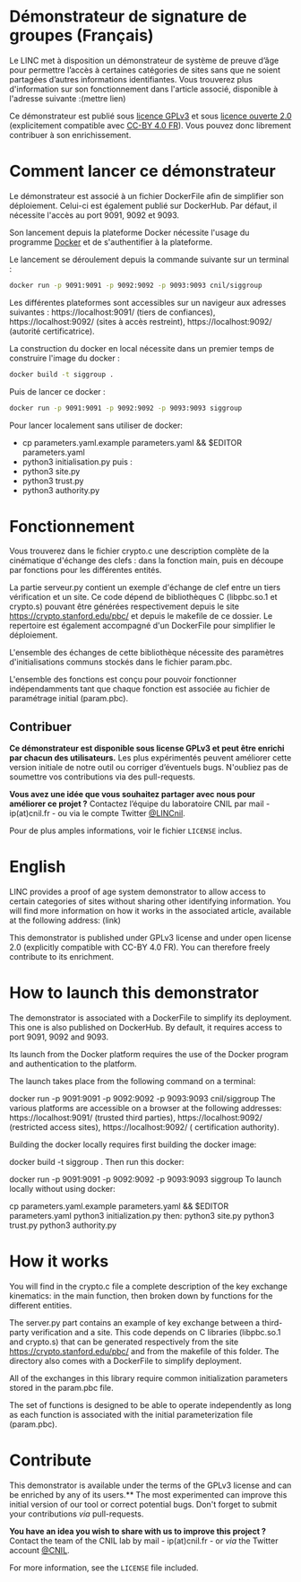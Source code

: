 Démonstrateur de signature de groupes (Français)
===

Le LINC met à disposition un démonstrateur de système de preuve d’âge pour permettre l’accès à certaines catégories de sites sans que ne soient partagées d’autres informations identifiantes. Vous trouverez plus d'information sur son fonctionnement dans l'article associé, disponible à l'adresse suivante :(mettre lien)

Ce démonstrateur est publié sous [licence GPLv3](https://www.gnu.org/licenses/gpl-3.0.html) et sous [licence ouverte 2.0](https://www.etalab.gouv.fr/wp-content/uploads/2017/04/ETALAB-Licence-Ouverte-v2.0.pdf) (explicitement compatible avec [CC-BY 4.0 FR](https://creativecommons.org/licenses/by/4.0/deed.fr)). Vous pouvez donc librement contribuer à son enrichissement.

# Comment lancer ce démonstrateur

Le démonstrateur est associé à un fichier DockerFile afin de simplifier son déploiement. Celui-ci est également publié sur DockerHub. Par défaut, il nécessite l'accès au port 9091, 9092 et 9093.

Son lancement depuis la plateforme Docker nécessite l'usage du programme [Docker](https://docs.docker.com/get-docker/) et de s'authentifier à la plateforme.

Le lancement se déroulement depuis la commande suivante sur un terminal :
```bash
docker run -p 9091:9091 -p 9092:9092 -p 9093:9093 cnil/siggroup
```

Les différentes plateformes sont accessibles sur un navigeur aux adresses suivantes : https://localhost:9091/ (tiers de confiances), https://localhost:9092/ (sites à accès restreint), https://localhost:9092/ (autorité certificatrice).

La construction du docker en local nécessite dans un premier temps de construire l'image du docker :
```bash
docker build -t siggroup .
```

Puis de lancer ce docker :
```bash
docker run -p 9091:9091 -p 9092:9092 -p 9093:9093 siggroup
```

Pour lancer localement sans utiliser de docker:
- cp parameters.yaml.example parameters.yaml && $EDITOR parameters.yaml
- python3 initialisation.py
puis :
- python3 site.py
- python3 trust.py
- python3 authority.py

# Fonctionnement

Vous trouverez dans le fichier crypto.c une description complète de la cinématique d'échange des clefs : dans la fonction main, puis en découpe par fonctions pour les différentes entités.

La partie serveur.py contient un exemple d'échange de clef entre un tiers vérification et un site. Ce code dépend de bibliothèques C (libpbc.so.1 et crypto.s) pouvant être générées respectivement depuis le site https://crypto.stanford.edu/pbc/ et depuis le makefile de ce dossier. Le repertoire est également accompagné d'un DockerFile pour simplifier le déploiement.

L'ensemble des échanges de cette bibliothèque nécessite des paramètres d'initialisations communs stockés dans le fichier param.pbc.

L'ensemble des fonctions est conçu pour pouvoir fonctionner indépendamments tant que chaque fonction est associée au fichier de paramétrage initial (param.pbc).

## Contribuer

**Ce démonstrateur est disponible sous license GPLv3 et peut être enrichi par chacun des utilisateurs.** Les plus expérimentés peuvent améliorer cette version initiale de notre outil ou corriger d’éventuels bugs. N'oubliez pas de soumettre vos contributions via des pull-requests.

**Vous avez une idée que vous souhaitez partager avec nous pour améliorer ce projet ?** Contactez l’équipe du laboratoire CNIL par mail - ip(at)cnil.fr - ou via le compte Twitter [@LINCnil](https://twitter.com/LINCnil).

Pour de plus amples informations, voir le fichier ``LICENSE`` inclus.

English
===

LINC provides a proof of age system demonstrator to allow access to certain categories of sites without sharing other identifying information. You will find more information on how it works in the associated article, available at the following address: (link)

This demonstrator is published under GPLv3 license and under open license 2.0 (explicitly compatible with CC-BY 4.0 FR). You can therefore freely contribute to its enrichment.

# How to launch this demonstrator

The demonstrator is associated with a DockerFile to simplify its deployment. This one is also published on DockerHub. By default, it requires access to port 9091, 9092 and 9093.

Its launch from the Docker platform requires the use of the Docker program and authentication to the platform.

The launch takes place from the following command on a terminal:

docker run -p 9091:9091 -p 9092:9092 -p 9093:9093 cnil/siggroup
The various platforms are accessible on a browser at the following addresses: https://localhost:9091/ (trusted third parties), https://localhost:9092/ (restricted access sites), https://localhost:9092/ ( certification authority).

Building the docker locally requires first building the docker image:

docker build -t siggroup .
Then run this docker:

docker run -p 9091:9091 -p 9092:9092 -p 9093:9093 siggroup
To launch locally without using docker:

cp parameters.yaml.example parameters.yaml && $EDITOR parameters.yaml
python3 initialization.py then:
python3 site.py
python3 trust.py
python3 authority.py

# How it works

You will find in the crypto.c file a complete description of the key exchange kinematics: in the main function, then broken down by functions for the different entities.

The server.py part contains an example of key exchange between a third-party verification and a site. This code depends on C libraries (libpbc.so.1 and crypto.s) that can be generated respectively from the site https://crypto.stanford.edu/pbc/ and from the makefile of this folder. The directory also comes with a DockerFile to simplify deployment.

All of the exchanges in this library require common initialization parameters stored in the param.pbc file.

The set of functions is designed to be able to operate independently as long as each function is associated with the initial parameterization file (param.pbc).

# Contribute
This demonstrator is available under the terms of the GPLv3 license and can be enriched by any of its users.** The most experimented can improve this initial version of our tool or correct potential bugs. Don't forget to submit your contributions *via* pull-requests.

**You have an idea you wish to share with us to improve this project ?** Contact the team of the CNIL lab by mail - ip(at)cnil.fr - or *via* the Twitter account [@CNIL](https://twitter.com/CNIL).

For more information, see the `LICENSE` file included.